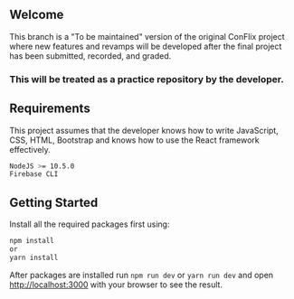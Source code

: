 ## Welcome

This branch is a "To be maintained" version of the original ConFlix project where new features and revamps will be developed after the final project has been submitted, recorded, and graded.

### This will be treated as a practice repository by the developer.

## Requirements

This project assumes that the developer knows how to write JavaScript, CSS, HTML, Bootstrap and knows how to use the React framework effectively.

```bash
NodeJS >= 10.5.0
Firebase CLI
```

## Getting Started

Install all the required packages first using:
```bash
npm install
or
yarn install
```

After packages are installed run `npm run dev` or `yarn run dev` and open [http://localhost:3000](http://localhost:3000) with your browser to see the result.
